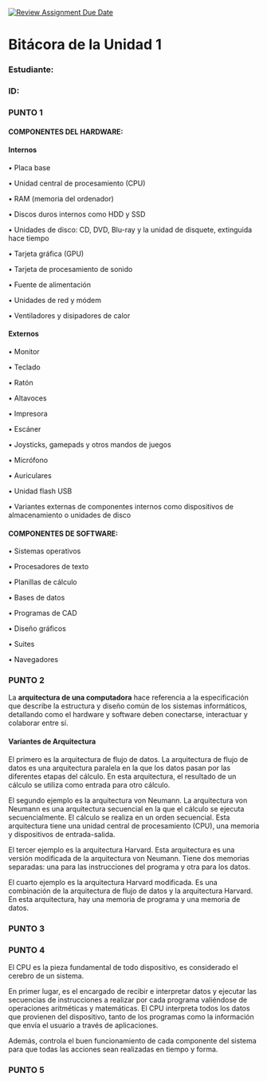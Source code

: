 [![Review Assignment Due Date](https://classroom.github.com/assets/deadline-readme-button-22041afd0340ce965d47ae6ef1cefeee28c7c493a6346c4f15d667ab976d596c.svg)](https://classroom.github.com/a/WfEJSxe8)
# Bitácora de la Unidad 1

### Estudiante: 
### ID:


### PUNTO 1
#### COMPONENTES DEL HARDWARE:
#### Internos
•	Placa base

•	Unidad central de procesamiento (CPU)

•	RAM (memoria del ordenador)

•	Discos duros internos como HDD y SSD

•	Unidades de disco: CD, DVD, Blu-ray y la unidad de disquete, extinguida hace tiempo

•	Tarjeta gráfica (GPU)

•	Tarjeta de procesamiento de sonido

•	Fuente de alimentación

•	Unidades de red y módem

•	Ventiladores y disipadores de calor
#### Externos
•	Monitor

•	Teclado

•	Ratón

•	Altavoces

•	Impresora

•	Escáner

•	Joysticks, gamepads y otros mandos de juegos

•	Micrófono

•	Auriculares

•	Unidad flash USB

•	Variantes externas de componentes internos como dispositivos de almacenamiento o unidades de disco

#### COMPONENTES DE SOFTWARE:
•	Sistemas operativos

•	Procesadores de texto 

•	Planillas de cálculo

•	Bases de datos

•	Programas de CAD

•	Diseño gráficos

•	Suites

•	Navegadores

### PUNTO 2
La **arquitectura de una computadora** hace referencia a la especificación que describe la estructura y diseño común de los sistemas informáticos, detallando como el hardware y software deben conectarse, interactuar y colaborar entre sí.

#### Variantes de Arquitectura


El primero es la arquitectura de flujo de datos. La arquitectura de flujo de datos es una arquitectura paralela en la que los datos pasan por las diferentes etapas del cálculo. En esta arquitectura, el resultado de un cálculo se utiliza como entrada para otro cálculo.

El segundo ejemplo es la arquitectura von Neumann. La arquitectura von Neumann es una arquitectura secuencial en la que el cálculo se ejecuta secuencialmente. El cálculo se realiza en un orden secuencial. Esta arquitectura tiene una unidad central de procesamiento (CPU), una memoria y dispositivos de entrada-salida.

El tercer ejemplo es la arquitectura Harvard. Esta arquitectura es una versión modificada de la arquitectura von Neumann. Tiene dos memorias separadas: una para las instrucciones del programa y otra para los datos.

El cuarto ejemplo es la arquitectura Harvard modificada. Es una combinación de la arquitectura de flujo de datos y la arquitectura Harvard. En esta arquitectura, hay una memoria de programa y una memoria de datos.

### PUNTO 3

### PUNTO 4

El CPU es la pieza fundamental de todo dispositivo, es considerado el cerebro de un sistema.

En primer lugar, es el encargado de recibir e interpretar datos y ejecutar las secuencias de instrucciones a realizar por cada programa valiéndose de operaciones aritméticas y matemáticas. El CPU interpreta todos los datos que provienen del dispositivo, tanto de los programas como la información que envía el usuario a través de aplicaciones.

Además, controla el buen funcionamiento de cada componente del sistema para que todas las acciones sean realizadas en tiempo y forma.

### PUNTO 5



